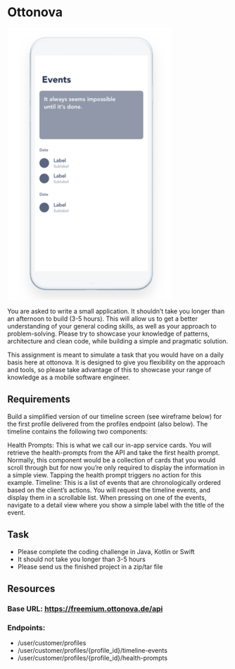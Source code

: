 # Ottonova

![Wireframe](https://github.com/TikhonovAlexander/Code-Samples/blob/master/Coding%20tasks/ottonova/Wireframe.png)

You are asked to write a small application. It shouldn’t take you longer than an afternoon to build (3-5 hours). This will allow us to get a better understanding of your general coding skills, as well as your approach to problem-solving.
Please try to showcase your knowledge of patterns, architecture and clean code, while building a simple and pragmatic solution.

This assignment is meant to simulate a task that you would have on a daily basis here at ottonova. It is designed to give you flexibility on the approach and tools, so please take advantage of this to showcase your range of knowledge as a mobile software engineer.

## Requirements
Build a simplified version of our timeline screen (see wireframe below) for the first profile delivered from the profiles endpoint (also below). The timeline contains the following two components:

Health Prompts:
This is what we call our in-app service cards. You will retrieve the health-prompts from the API and take the first health prompt. Normally, this component would be a collection of cards that you would scroll through but for now you’re only required to display the information in a simple view. Tapping the health prompt triggers no action for this example.
Timeline:
This is a list of events that are chronologically ordered based on the client’s actions. You will request the timeline events, and display them in a scrollable list. When pressing on one of the events, navigate to a detail view where you show a simple label with the title of the event.

## Task
* Please complete the coding challenge in Java, Kotlin or Swift
* It should not take you longer than 3-5 hours
* Please send us the finished project in a zip/tar file

## Resources

### Base URL: https://freemium.ottonova.de/api
### Endpoints:
- /user/customer/profiles
- /user/customer/profiles/{profile_id}/timeline-events
- /user/customer/profiles/{profile_id}/health-prompts

